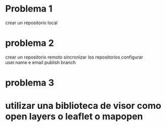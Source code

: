 # Problema 1
crear un repositorio local
# problema 2
crear un repositorio remoto
sincronizar los repositorios
configurar user.name e email
publish branch
# problema 3
# utilizar una biblioteca de visor como open layers o leaflet o mapopen